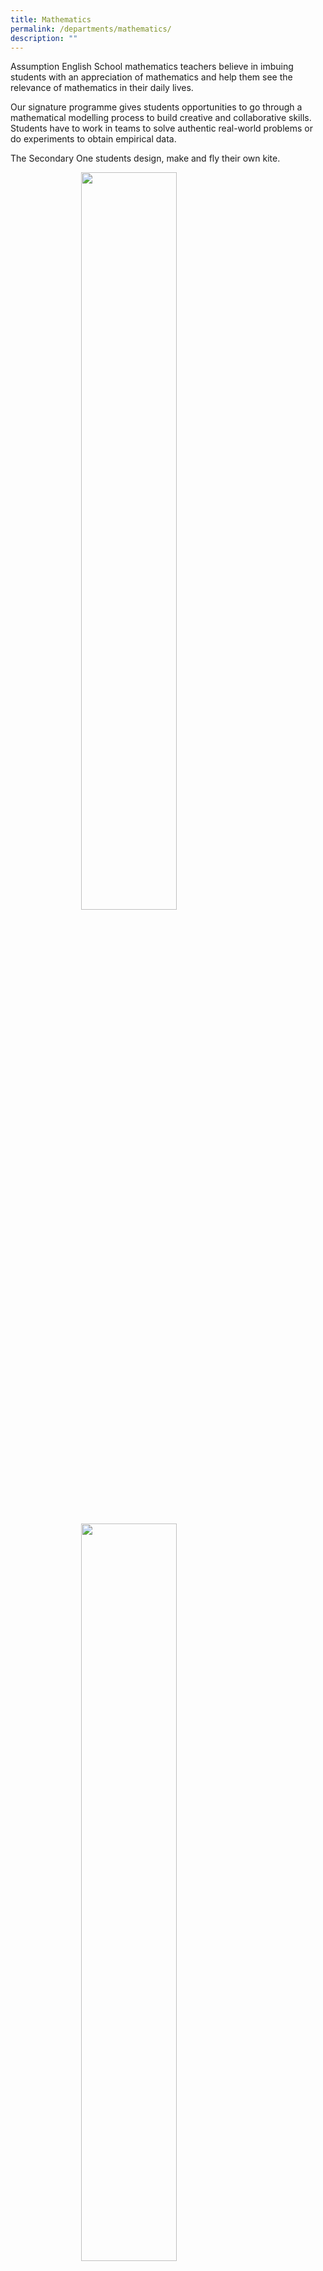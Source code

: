 ```yaml
---
title: Mathematics
permalink: /departments/mathematics/
description: ""
---
```

Assumption English School mathematics teachers believe in imbuing students with an appreciation of mathematics and help them see the relevance of mathematics in their daily lives.

Our signature programme gives students opportunities to go through a mathematical modelling process to build creative and collaborative skills. Students have to work in teams to solve authentic real-world problems or do experiments to obtain empirical data.

The Secondary One students design, make and fly their own kite.

<style>  
img {  
  display: block;  
  margin-left: auto;  
  margin-right: auto;  
}  
</style>  
<body><img src="/images/m1.jpg" style="width:55%;"> <br> <img src="/images/m2.jpg" style="width:55%;"> <br> <img src="/images/m3.jpg" style="width:55%;"> <br> <img src="/images/m4.jpg" style="width:55%;"> <br> <img src="/images/m5.jpg" style="width:55%;"> <br> <img src="/images/m6.jpg" style="width:55%;"> <br> <img src="/images/m7.jpg" style="width:55%;"> <br> 
  
</body>
  
Student-centricity features strongly in our daily lessons; there are learning experiences to better engage students and enhance their mathematical concept development.

For example in Chapter 1, students learnt about prime numbers, prime factorisation, highest common factor (HCF) and lowest common multiple (LCM). With this, we leveraged on the Lunar New Year season and asked students to suggest the types of goodies to be included in a goodies bag. Thus, students did research by going online to ‘shop’ for goodies and decided on the goodies to be included. The teams that best met the criteria would be the winning team and the mathematics teacher packed that team’s goodies bag for the whole class.

The school provides support through weekly Booster Programme to support students who need extra help.

<style>  
img {  
  display: block;  
  margin-left: auto;  
  margin-right: auto;  
}  
</style>  
<body><img src="/images/m8.jpg" style="width:55%;"> <br> 
	<img src="/images/m9.jpg" style="width:55%;"> 
  
</body>

To stretch the more mathematically-inclined students, the school fields students for various external competitions.  

### **All Singapore Secondary Mathematics Competition for Normal Course Students 2022** 

<style>  
img {  
  display: block;  
  margin-left: auto;  
  margin-right: auto;  
}  
</style>  
<body><img src="/images/m10.jpg" style="width:70%;">  
  
</body>
<figcaption style="text-align:center;"><b>Lower Sec N(A) team </b>[from left]: Sahaya Rajan Rahul (2 George), Alastair Yeo (2 George), Phoebe Jackson (2 George).</figcaption><br>


<style>  
img {  
  display: block;  
  margin-left: auto;  
  margin-right: auto;  
}  
</style>  
<body><img src="/images/m11.jpg" style="width:70%;">  
  
</body>
<figcaption style="text-align:center;"><b>Lower Sec N(T) team </b>[from left]: Jiang Zhouda (2 Emmanuel), Lucus Wong (2 Noel), Aydon Chong (2 Raymond). Nationally, Zhouda is ranked 2nd, Aydon is ranked 10th and Lucus is ranked 11th.
The team clinched Overall 2nd in the team category.</figcaption><br>

<style>  
img {  
  display: block;  
  margin-left: auto;  
  margin-right: auto;  
}  
</style>  
<body><img src="/images/m12.jpg" style="width:70%;">  
  
</body>
<figcaption style="text-align:center;"><b>Upper Sec N(A) team </b>[from left]: Hee Jin Lin (3/5), Immanuel Chua (3/5), Zafrie Zakeer Zaini (3/5),
Nationally, Jin Lin is ranked 20th.</figcaption><br> 

<style>  
img {  
  display: block;  
  margin-left: auto;  
  margin-right: auto;  
}  
</style>  
<body><img src="/images/m13.jpg" style="width:70%;">  
  
</body>
<figcaption style="text-align:center;"><b>Upper Sec N(T) team </b>[from left]: Mandy Lea (3/6), Boris Tan (3/6) and Toh Yu Jie (3/6). Nationally, Mandy is ranked 12th.</figcaption><br>


<style>  
img {  
  display: block;  
  margin-left: auto;  
  margin-right: auto;  
}  
</style>  
<body><img src="/images/m14.jpg" style="width:70%;">  
  
</body>
<figcaption style="text-align:center;"><b>SMO Junior Team </b>[from left]:
Selina Lim (2 Adolphus), Miriam Leong (2 Noel), Sherene Liem (2 Noel), Nicolette Sin-Lin (2 Noel), Sundaravadivelu Vijya (2 Vincent), Lim Teck Siang (2 Raymond), Marcus Lim (2 Raymond), Ascelin Ong (2 Vincent), Gregory Goh (2 Raymond).</figcaption><br>

<style>  
img {  
  display: block;  
  margin-left: auto;  
  margin-right: auto;  
}  
</style>  
<body><img src="/images/m15.jpg" style="width:70%;">  
  
</body>
<figcaption style="text-align:center;"><b>SMO Senior Team </b>[from left]: Ang Kia Leng (3/1), Zhang Jiachen (3/1), Carrie Hee (3/1), Arun Amelia Sara (3/1), Stella Lynette Subagio (3/1), Koo Jayoon (3/1), Vic Chua Jun Yu (3/1) [not in photo], Grace Feng (4/1) [not in photo]. Jiachen was awarded a Bronze and Vic was awarded Honourable Mention.</figcaption><br>